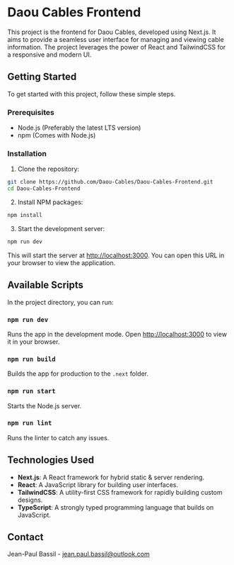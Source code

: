 # Daou Cables Frontend

This project is the frontend for Daou Cables, developed using Next.js. It aims to provide a seamless user interface for managing and viewing cable information. The project leverages the power of React and TailwindCSS for a responsive and modern UI.

## Getting Started

To get started with this project, follow these simple steps.

### Prerequisites

- Node.js (Preferably the latest LTS version)
- npm (Comes with Node.js)

### Installation

1. Clone the repository:

```bash
git clone https://github.com/Daou-Cables/Daou-Cables-Frontend.git
cd Daou-Cables-Frontend
```

2. Install NPM packages:

```bash
npm install
```

3. Start the development server:

```bash
npm run dev
```

This will start the server at [http://localhost:3000](http://localhost:3000). You can open this URL in your browser to view the application.

## Available Scripts

In the project directory, you can run:

### `npm run dev`

Runs the app in the development mode. Open [http://localhost:3000](http://localhost:3000) to view it in your browser.

### `npm run build`

Builds the app for production to the `.next` folder.

### `npm run start`

Starts the Node.js server.

### `npm run lint`

Runs the linter to catch any issues.

## Technologies Used

- **Next.js**: A React framework for hybrid static & server rendering.
- **React**: A JavaScript library for building user interfaces.
- **TailwindCSS**: A utility-first CSS framework for rapidly building custom designs.
- **TypeScript**: A strongly typed programming language that builds on JavaScript.

## Contact

Jean-Paul Bassil - jean.paul.bassil@outlook.com